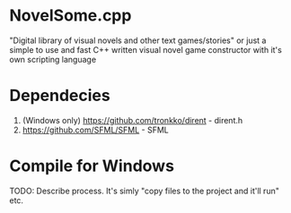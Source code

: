 # NovelSome.cpp
"Digital library of visual novels and other text games/stories" or just a simple to use and fast C++ written visual novel game constructor with it's own scripting language

# Dependecies

1) (Windows only) https://github.com/tronkko/dirent - dirent.h
2) https://github.com/SFML/SFML - SFML

# Compile for Windows

TODO: Describe process. It's simly "copy files to the project and it'll run" etc.

